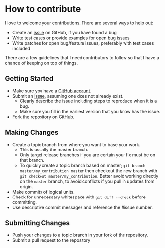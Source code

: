 # How to contribute

I love to welcome your contributions. There are several ways to help out:

* Create an [issue](https://github.com/jonnitto/Jonnitto.Plyr/issues) on GitHub, if you have found a bug
* Write test cases or provide examples for open bug issues
* Write patches for open bug/feature issues, preferably with test cases included


There are a few guidelines that I need contributors to follow so that I have a
chance of keeping on top of things.


## Getting Started

* Make sure you have a [GitHub account](https://github.com/signup/free).
* Submit an [issue](https://github.com/jonnitto/Jonnitto.Plyr/issues), assuming one does not already exist.
  * Clearly describe the issue including steps to reproduce when it is a bug.
  * Make sure you fill in the earliest version that you know has the issue.
* Fork the repository on GitHub.

## Making Changes

* Create a topic branch from where you want to base your work.
  * This is usually the master branch.
  * Only target release branches if you are certain your fix must be on that
    branch.
  * To quickly create a topic branch based on master; `git branch
    master/my_contribution master` then checkout the new branch with `git
    checkout master/my_contribution`. Better avoid working directly on the
    `master` branch, to avoid conflicts if you pull in updates from origin.
* Make commits of logical units.
* Check for unnecessary whitespace with `git diff --check` before committing.
* Use descriptive commit messages and reference the #issue number.

## Submitting Changes

* Push your changes to a topic branch in your fork of the repository.
* Submit a pull request to the repository

